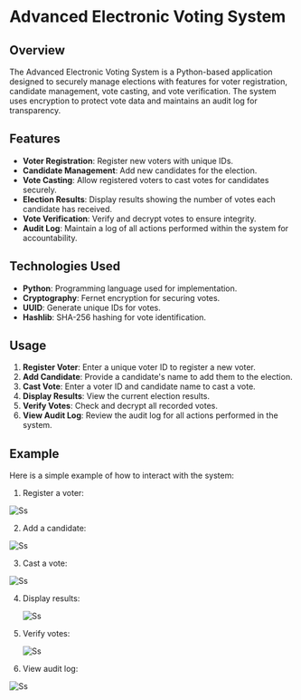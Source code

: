 # Advanced Electronic Voting System

## Overview

The Advanced Electronic Voting System is a Python-based application designed to securely manage elections with features for voter registration, candidate management, vote casting, and vote verification. The system uses encryption to protect vote data and maintains an audit log for transparency.

## Features

- **Voter Registration**: Register new voters with unique IDs.
- **Candidate Management**: Add new candidates for the election.
- **Vote Casting**: Allow registered voters to cast votes for candidates securely.
- **Election Results**: Display results showing the number of votes each candidate has received.
- **Vote Verification**: Verify and decrypt votes to ensure integrity.
- **Audit Log**: Maintain a log of all actions performed within the system for accountability.

## Technologies Used

- **Python**: Programming language used for implementation.
- **Cryptography**: Fernet encryption for securing votes.
- **UUID**: Generate unique IDs for votes.
- **Hashlib**: SHA-256 hashing for vote identification.

## Usage

1. **Register Voter**: Enter a unique voter ID to register a new voter.
2. **Add Candidate**: Provide a candidate's name to add them to the election.
3. **Cast Vote**: Enter a voter ID and candidate name to cast a vote.
4. **Display Results**: View the current election results.
5. **Verify Votes**: Check and decrypt all recorded votes.
6. **View Audit Log**: Review the audit log for all actions performed in the system.

## Example

Here is a simple example of how to interact with the system:

1. Register a voter:

![Ss](Picture2.png)

   

2. Add a candidate:

![Ss](Picture2.png)

  

3. Cast a vote:

![Ss](Picture2.png)

   

4. Display results:

   ![Ss](Picture2.png)



5. Verify votes:

   ![Ss](Picture2.png)


6. View audit log:

![Ss](Picture2.png)

  
